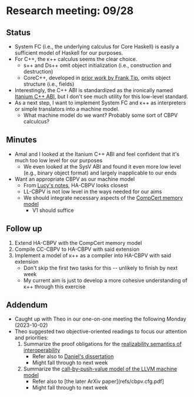 # Research meeting: 09/28

## Status
* System FC (i.e., the underlying calculus for Core Haskell) is easily a sufficient model of Haskell for our purposes.
* For C++, the κ++ calculus seems the clear choice.
    * s++ and Ds++ omit object initialization (i.e., construction and destruction)
    * CoreC++, developed in [prior work by Frank Tip](refs/cpp.core.pdf), omits object structure (i.e., fields)
* Interestingly, the C++ ABI is standardized as the ironically named [Itanium C++ ABI](https://itanium-cxx-abi.github.io/cxx-abi/abi.html), but I don't see much utility for this low-level standard.
* As a next step, I want to implement System FC and κ++ as interpreters or simple translators into a machine model.
    * What machine model do we want? Probably some sort of CBPV calculcus?

## Minutes
* Amal and I looked at the Itanium C++ ABI and feel confident that it's much too low level for our purposes
    * We even looked at the SysV ABI and found it even more low level (e.g., binary object format) and largely inapplicable to our ends
* Want an appropriate CBPV as our machine model
    * From [Lucy's notes](refs/cbpv.lucy.pdf), HA-CBPV looks closest
    * LL-CBPV is not low level in the ways needed for our aims
    * We should integrate necessary aspects of the [CompCert memory model](refs/compcert.memory.pdf)
        * V1 should suffice

## Follow up
1. Extend HA-CBPV with the CompCert memory model
2. Compile CC-CBPV to HA-CBPV with said extension
3. Implement a model of κ++ as a compiler into HA-CBPV with said extension
    * Don't skip the first two tasks for this -- unlikely to finish by next week
    * My current aim is just to develop a more cohesive understanding of κ++ through this exercise

## Addendum
* Caught up with Theo in our one-on-one meeting the following Monday (2023-10-02)
* Theo suggested two objective-oriented readings to focus our attention and priorities:
    1. Summarize the proof obligations for the [realizability semantics of interoperability](refs/interop.sound.pdf)
        * Refer also to [Daniel's dissertation](refs/interop.realiz.pdf)
        * Might fall through to next week
    2. Summarize the [call-by-push-value model of the LLVM machine model](refs/cbpv.ssa.pdf)
        * Refer also to [the later ArXiv paper](refs/cbpv.cfg.pdf]
        * Might fall through to next week

